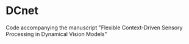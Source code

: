 # DCnet
Code accompanying the manuscript "Flexible Context-Driven Sensory Processing in Dynamical Vision Models"
